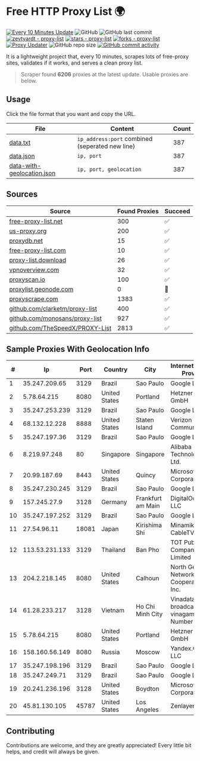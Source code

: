 
# Free HTTP Proxy List 🌍

[![Every 10 Minutes Update](https://github.com/mertguvencli/http-proxy-list/actions/workflows/main.yml/badge.svg?branch=main)](https://github.com/mertguvencli/http-proxy-list/actions/workflows/main.yml)
![GitHub](https://img.shields.io/github/license/mertguvencli/http-proxy-list)
![GitHub last commit](https://img.shields.io/github/last-commit/mertguvencli/http-proxy-list)
[![zevtyardt - proxy-list](https://img.shields.io/static/v1?label=zevtyardt&message=proxy-list&color=blue&logo=github)](https://github.com/zevtyardt/proxy-list "Go to GitHub repo")
[![stars - proxy-list](https://img.shields.io/github/stars/zevtyardt/proxy-list?style=social)](https://github.com/zevtyardt/proxy-list)
[![forks - proxy-list](https://img.shields.io/github/forks/zevtyardt/proxy-list?style=social)](https://github.com/zevtyardt/proxy-list)
[![Proxy Updater](https://github.com/zevtyardt/proxy-list/workflows/Proxy%20Updater/badge.svg)](https://github.com/zevtyardt/proxy-list/actions?query=workflow:"Proxy+Updater")
![GitHub repo size](https://img.shields.io/github/repo-size/zevtyardt/proxy-list)
[![GitHub commit activity](https://img.shields.io/github/commit-activity/m/zevtyardt/proxy-list?logo=commits)](https://github.com/zevtyardt/proxy-list/commits/main)

It is a lightweight project that, every 10 minutes, scrapes lots of free-proxy sites, validates if it works, and serves a clean proxy list.

> Scraper found **6206** proxies at the latest update. Usable proxies are below.

## Usage

Click the file format that you want and copy the URL.

|File|Content|Count|
|----|-------|-----|
|[data.txt](https://raw.githubusercontent.com/mertguvencli/http-proxy-list/main/proxy-list/data.txt)|`ip_address:port` combined (seperated new line)|387|
|[data.json](https://raw.githubusercontent.com/mertguvencli/http-proxy-list/main/proxy-list/data.json)|`ip, port`|387|
|[data-with-geolocation.json](https://raw.githubusercontent.com/mertguvencli/http-proxy-list/main/proxy-list/data-with-geolocation.json)|`ip, port, geolocation`|387|

## Sources

|Source|Found Proxies|Succeed|
|------|-------------|-------|
|[free-proxy-list.net](https://free-proxy-list.net)|300|✅|
|[us-proxy.org](https://www.us-proxy.org)|200|✅|
|[proxydb.net](http://proxydb.net)|15|✅|
|[free-proxy-list.com](https://free-proxy-list.com/?page=&port=&type%5B%5D=http&type%5B%5D=https&up_time=0&search=Search)|10|✅|
|[proxy-list.download](https://www.proxy-list.download/HTTP)|26|✅|
|[vpnoverview.com](https://vpnoverview.com/privacy/anonymous-browsing/free-proxy-servers)|32|✅|
|[proxyscan.io](https://www.proxyscan.io)|100|✅|
|[proxylist.geonode.com](https://proxylist.geonode.com/api/proxy-list?limit=300&page=1&sort_by=lastChecked&sort_type=desc&protocols=http,https)|0|🚫|
|[proxyscrape.com](https://api.proxyscrape.com/v2/?request=displayproxies&protocol=http&timeout=10000&country=all&ssl=all&anonymity=all)|1383|✅|
|[github.com/clarketm/proxy-list](https://raw.githubusercontent.com/clarketm/proxy-list/master/proxy-list-raw.txt)|400|✅|
|[github.com/monosans/proxy-list](https://raw.githubusercontent.com/monosans/proxy-list/main/proxies/http.txt)|927|✅|
|[github.com/TheSpeedX/PROXY-List](https://raw.githubusercontent.com/TheSpeedX/PROXY-List/master/http.txt)|2813|✅|


## Sample Proxies With Geolocation Info

|#|Ip|Port|Country|City|Internet Service Provider|
|-|--|----|-------|----|-------------------------|
|1|35.247.209.65|3129|Brazil|Sao Paulo|Google LLC|
|2|5.78.64.215|8080|United States|Portland|Hetzner Online GmbH|
|3|35.247.253.239|3129|Brazil|Sao Paulo|Google LLC|
|4|68.132.12.228|8888|United States|Staten Island|Verizon Communications|
|5|35.247.197.36|3129|Brazil|Sao Paulo|Google LLC|
|6|8.219.97.248|80|Singapore|Singapore|Alibaba (US) Technology Co., Ltd.|
|7|20.99.187.69|8443|United States|Quincy|Microsoft Corporation|
|8|35.247.230.245|3129|Brazil|Sao Paulo|Google LLC|
|9|157.245.27.9|3128|Germany|Frankfurt am Main|DigitalOcean, LLC|
|10|35.247.197.252|3129|Brazil|Sao Paulo|Google LLC|
|11|27.54.96.11|18081|Japan|Kirishima Shi|Minamikyusyu CableTV Net Inc.|
|12|113.53.231.133|3129|Thailand|Ban Pho|TOT Public Company Limited|
|13|204.2.218.145|8080|United States|Calhoun|North Georgia Network Cooperative, Inc.|
|14|61.28.233.217|3128|Vietnam|Ho Chi Minh City|Vinadata broadcast via vinagame AS Number|
|15|5.78.64.215|8080|United States|Portland|Hetzner Online GmbH|
|16|158.160.56.149|8080|Russia|Moscow|Yandex.Cloud LLC|
|17|35.247.198.196|3129|Brazil|Sao Paulo|Google LLC|
|18|35.247.249.71|3129|Brazil|Sao Paulo|Google LLC|
|19|20.241.236.196|3128|United States|Boydton|Microsoft Corporation|
|20|45.81.130.105|45787|United States|Los Angeles|Zenlayer Inc|



## Contributing

Contributions are welcome, and they are greatly appreciated! Every
little bit helps, and credit will always be given.

